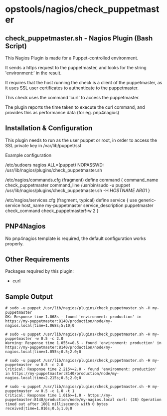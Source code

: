 
opstools/nagios/check_puppetmaster
==================================

check_puppetmaster.sh - Nagios Plugin (Bash Script)
---------------------------------------------------

This Nagios Plugin is made for a Puppet-controlled environment.

It sends a https request to the puppetmaster, and looks for the string 'environment:' in the result.

It requires that the host running the check is a client of the puppetmaster, as it uses SSL user certificates to authenticate to the puppetmaster.

This check uses the command 'curl' to access the puppetmaster.

The plugin reports the time taken to execute the curl command, and provides this as performance data (for eg. pnp4nagios)

Installation & Configuration
----------------------------

This plugin needs to run as the user puppet or root, in order to access the SSL private key in /var/lib/puppet/ssl

Example configuration

/etc/sudoers
	nagios  ALL=(puppet) NOPASSWD: /usr/lib/nagios/plugins/check_puppetmaster.sh

/etc/nagios/commands.cfg (fragment)
	define command {
	     command_name       check_puppetmaster
	     command_line       /usr/bin/sudo -u puppet /usr/lib/nagios/plugins/check_puppetmaster.sh -H $HOSTNAME$ $ARG1$
	}

/etc/nagios/services.cfg (fragment, typical)
	define service {
		use                             generic-service
		host_name                       my-puppetmaster
		service_description             puppetmaster
		check_command                   check_puppetmaster!-w 2
	}

PNP4Nagios
----------
No pnp4nagios template is required, the default configuration works properly.

Other Requirements
------------------

Packages required by this plugin:

* curl

Sample Output
-------------

	# sudo -u puppet /usr/lib/nagios/plugins/check_puppetmaster.sh -H my-puppetmaster
	OK: Response time 1.068s - found 'environment: production' in https://my-puppetmaster:8140/production/node/my-nagios.local|time=1.068s;5;10;0

	# sudo -u puppet /usr/lib/nagios/plugins/check_puppetmaster.sh -H my-puppetmaster -w 0.5 -c 2.0
	Warning: Response time 1.055>=0.5 - found 'environment: production' in https://my-puppetmaster:8140/production/node/my-nagios.local|time=1.055s;0.5;2.0;0

	# sudo -u puppet /usr/lib/nagios/plugins/check_puppetmaster.sh -H my-puppetmaster -w 0.5 -c 2.0
	Critical: Response time 2.215>=2.0 - found 'environment: production' in https://my-puppetmaster:8140/production/node/my-nagios.local|time=2.215s;0.5;2.0;0

	# sudo -u puppet /usr/lib/nagios/plugins/check_puppetmaster.sh -H my-puppetmaster -w 0.5 -c 1.0 -t 1
	Critical: Response time 1.016>=1.0 - https://my-puppetmaster:8140/production/node/my-nagios.local curl: (28) Operation timed out after 1001 milliseconds with 0 bytes received|time=1.016s;0.5;1.0;0

